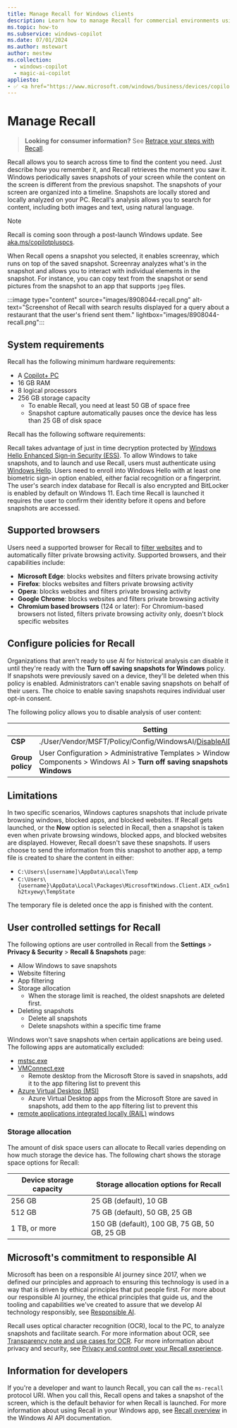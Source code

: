 ```yaml
---
title: Manage Recall for Windows clients
description: Learn how to manage Recall for commercial environments using MDM and group policy. Learn about Recall features.
ms.topic: how-to
ms.subservice: windows-copilot
ms.date: 07/01/2024
ms.author: mstewart
author: mestew
ms.collection:
  - windows-copilot
  - magic-ai-copilot
appliesto:
- ✅ <a href="https://www.microsoft.com/windows/business/devices/copilot-plus-pcs#copilot-plus-pcs" target="_blank">Copilot+ PCs</a>
---
```



# Manage Recall
<!--8908044-->
>**Looking for consumer information?** See [Retrace your steps with Recall](https://support.microsoft.com/windows/retrace-your-steps-with-recall-aa03f8a0-a78b-4b3e-b0a1-2eb8ac48701c).

Recall allows you to search across time to find the content you need. Just describe how you remember it, and Recall retrieves the moment you saw it. Windows periodically saves snapshots of your screen while the content on the screen is different from the previous snapshot. The snapshots of your screen are organized into a timeline. Snapshots are locally stored and locally analyzed on your PC. Recall's analysis allows you to search for content, including both images and text, using natural language.

> [!NOTE]
> Recall is coming soon through a post-launch Windows update. See [aka.ms/copilotpluspcs](https://aka.ms/copilotpluspcs). 

When Recall opens a snapshot you selected, it enables screenray, which runs on top of the saved snapshot. Screenray analyzes what's in the snapshot and allows you to interact with individual elements in the snapshot. For instance, you can copy text from the snapshot or send pictures from the snapshot to an app that supports `jpeg` files.

:::image type="content" source="images/8908044-recall.png" alt-text="Screenshot of Recall with search results displayed for a query about a restaurant that the user's friend sent them." lightbox="images/8908044-recall.png":::

## System requirements

Recall has the following minimum hardware requirements:

- A [Copilot+ PC](https://www.microsoft.com/windows/business/devices/copilot-plus-pcs#copilot-plus-pcs)
- 16 GB RAM
- 8 logical processors
- 256 GB storage capacity
  - To enable Recall, you need at least 50 GB of space free
  - Snapshot capture automatically pauses once the device has less than 25 GB of disk space

Recall has the following software requirements:

Recall takes advantage of just in time decryption protected by [Windows Hello Enhanced Sign-in Security (ESS)](/windows-hardware/design/device-experiences/windows-hello-enhanced-sign-in-security). To allow Windows to take snapshots, and to launch and use Recall, users must authenticate using [Windows Hello](/windows/security/identity-protection/hello-for-business/). Users need to enroll into Windows Hello with at least one biometric sign-in option enabled, either facial recognition or a fingerprint. The user's search index database for Recall is also encrypted and BitLocker is enabled by default on Windows 11. Each time Recall is launched it requires the user to confirm their identity before it opens and before snapshots are accessed. 

## Supported browsers

Users need a supported browser for Recall to [filter websites](#user-controlled-settings-for-recall) and to automatically filter private browsing activity. Supported browsers, and their capabilities include:

- **Microsoft Edge**: blocks websites and filters private browsing activity
- **Firefox**: blocks websites and filters private browsing activity
- **Opera**: blocks websites and filters private browsing activity
- **Google Chrome**: blocks websites and filters private browsing activity
- **Chromium based browsers** (124 or later): For Chromium-based browsers not listed, filters private browsing activity only, doesn't block specific websites


## Configure policies for Recall

Organizations that aren't ready to use AI for historical analysis can disable it until they're ready with the **Turn off saving snapshots for Windows** policy. If snapshots were previously saved on a device, they'll be deleted when this policy is enabled. Administrators can't enable saving snapshots on behalf of their users. The choice to enable saving snapshots requires individual user opt-in consent.

The following policy allows you to disable analysis of user content:

| &nbsp; | Setting  |
|---|---|
| **CSP** | ./User/Vendor/MSFT/Policy/Config/WindowsAI/[DisableAIDataAnalysis](mdm/policy-csp-windowsai.md#disableaidataanalysis) |
| **Group policy** | User Configuration > Administrative Templates > Windows Components > Windows AI > **Turn off saving snapshots for Windows** |

## Limitations

In two specific scenarios, Windows captures snapshots that include private browsing windows, blocked apps, and blocked websites. If Recall gets launched, or the **Now** option is selected in Recall, then a snapshot is taken even when private browsing windows, blocked apps, and blocked websites are displayed. However, Recall doesn't save these snapshots. If users choose to send the information from this snapshot to another app, a temp file is created to share the content in either: 
- `C:\Users\[username]\AppData\Local\Temp` 
- `C:\Users\{username}\AppData\Local\Packages\MicrosoftWindows.Client.AIX_cw5n1h2txyewy\TempState`

The temporary file is deleted once the app is finished with the content.

## User controlled settings for Recall

The following options are user controlled in Recall from the **Settings** > **Privacy & Security** > **Recall & Snapshots** page:

- Allow Windows to save snapshots
- Website filtering
- App filtering
- Storage allocation
    - When the storage limit is reached, the oldest snapshots are deleted first.
- Deleting snapshots
    - Delete all snapshots
    - Delete snapshots within a specific time frame

Windows won't save snapshots when certain applications are being used. The following apps are automatically excluded:<!--9119193-->

- [mstsc.exe](/windows-server/administration/windows-commands/mstsc)
- [VMConnect.exe](/windows-server/virtualization/hyper-v/learn-more/hyper-v-virtual-machine-connect) 
   - Remote desktop from the Microsoft Store is saved in snapshots, add it to the app filtering list to prevent this
- [Azure Virtual Desktop (MSI)](/azure/virtual-desktop/users/connect-windows) 
   - Azure Virtual Desktop apps from the Microsoft Store are saved in snapshots, add them to the app filtering list to prevent this
- [remote applications integrated locally (RAIL)](/openspecs/windows_protocols/ms-rdperp/485e6f6d-2401-4a9c-9330-46454f0c5aba) windows


### Storage allocation

The amount of disk space users can allocate to Recall varies depending on how much storage the device has. The following chart shows the storage space options for Recall:

| Device storage capacity | Storage allocation options for Recall |
|---|---|
| 256 GB | 25 GB (default), 10 GB |
| 512 GB | 75 GB (default), 50 GB, 25 GB |
| 1 TB, or more | 150 GB (default), 100 GB, 75 GB, 50 GB, 25 GB |


## Microsoft's commitment to responsible AI

Microsoft has been on a responsible AI journey since 2017, when we defined our principles and approach to ensuring this technology is used in a way that is driven by ethical principles that put people first. For more about our responsible AI journey, the ethical principles that guide us, and the tooling and capabilities we've created to assure that we develop AI technology responsibly, see [Responsible AI](https://www.microsoft.com/ai/responsible-ai).

Recall uses optical character recognition (OCR), local to the PC, to analyze snapshots and facilitate search. For more information about OCR, see [Transparency note and use cases for OCR](/legal/cognitive-services/computer-vision/ocr-transparency-note). For more information about privacy and security, see [Privacy and control over your Recall experience](https://support.microsoft.com/windows/privacy-and-control-over-your-recall-experience-d404f672-7647-41e5-886c-a3c59680af15).

## Information for developers

If you're a developer and want to launch Recall, you can call the `ms-recall` protocol URI. When you call this, Recall opens and takes a snapshot of the screen, which is the default behavior for when Recall is launched. For more information about using Recall in your Windows app, see [Recall overview](/windows/ai/apis/recall) in the Windows AI API documentation.
